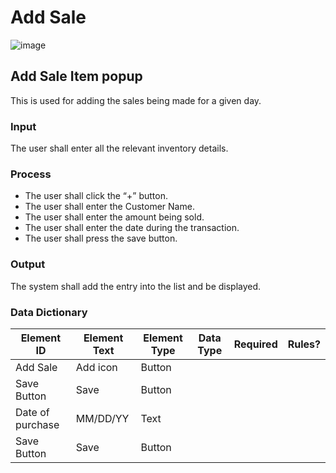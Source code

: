 # Add Sale

![image](https://github.com/jar-RED/poultry-palace/assets/126373280/09a364af-d6e2-485a-951b-47aa680c52e7)

## Add Sale Item popup
This is used for adding the sales being made for a given day.
### Input
The user shall enter all the relevant inventory details.
### Process
* The user shall click the “+” button.
* The user shall enter the Customer Name.
* The user shall enter the amount being sold.
* The user shall enter the date during the transaction.
* The user shall press the save button.
### Output
The system shall add the entry into the list and be displayed.

### Data Dictionary
| Element ID | Element Text | Element Type | Data Type | Required | Rules? |
|------------|--------------|--------------|-----------|----------|--------|
| Add Sale | Add icon | Button|  |  |  |
| Save Button | Save | Button |  |  |  |
| Date of purchase | MM/DD/YY | Text|  |  |  |
| Save Button | Save | Button |  |  |  |



